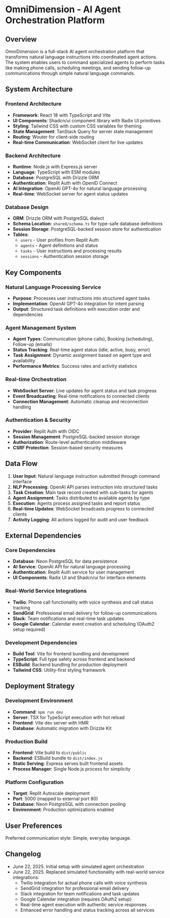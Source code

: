 # OmniDimension - AI Agent Orchestration Platform

## Overview

OmniDimension is a full-stack AI agent orchestration platform that transforms natural language instructions into coordinated agent actions. The system enables users to command specialized agents to perform tasks like making phone calls, scheduling meetings, and sending follow-up communications through simple natural language commands.

## System Architecture

### Frontend Architecture
- **Framework**: React 18 with TypeScript and Vite
- **UI Components**: Shadcn/ui component library with Radix UI primitives
- **Styling**: Tailwind CSS with custom CSS variables for theming
- **State Management**: TanStack Query for server state management
- **Routing**: Wouter for client-side routing
- **Real-time Communication**: WebSocket client for live updates

### Backend Architecture
- **Runtime**: Node.js with Express.js server
- **Language**: TypeScript with ESM modules
- **Database**: PostgreSQL with Drizzle ORM
- **Authentication**: Replit Auth with OpenID Connect
- **AI Integration**: OpenAI GPT-4o for natural language processing
- **Real-time**: WebSocket server for agent status updates

### Database Design
- **ORM**: Drizzle ORM with PostgreSQL dialect
- **Schema Location**: `shared/schema.ts` for type-safe database definitions
- **Session Storage**: PostgreSQL-backed session store for authentication
- **Tables**:
  - `users` - User profiles from Replit Auth
  - `agents` - Agent definitions and status
  - `tasks` - User instructions and processing results
  - `sessions` - Authentication session storage

## Key Components

### Natural Language Processing Service
- **Purpose**: Processes user instructions into structured agent tasks
- **Implementation**: OpenAI GPT-4o integration for intent parsing
- **Output**: Structured task definitions with execution order and dependencies

### Agent Management System
- **Agent Types**: Communication (phone calls), Booking (scheduling), Follow-up (emails)
- **Status Tracking**: Real-time agent status (idle, active, busy, error)
- **Task Assignment**: Dynamic assignment based on agent type and availability
- **Performance Metrics**: Success rates and activity statistics

### Real-time Orchestration
- **WebSocket Server**: Live updates for agent status and task progress
- **Event Broadcasting**: Real-time notifications to connected clients
- **Connection Management**: Automatic cleanup and reconnection handling

### Authentication & Security
- **Provider**: Replit Auth with OIDC
- **Session Management**: PostgreSQL-backed session storage
- **Authorization**: Route-level authentication middleware
- **CSRF Protection**: Session-based security measures

## Data Flow

1. **User Input**: Natural language instruction submitted through command interface
2. **NLP Processing**: OpenAI API parses instruction into structured tasks
3. **Task Creation**: Main task record created with sub-tasks for agents
4. **Agent Assignment**: Tasks distributed to available agents by type
5. **Execution**: Agents process assigned tasks and report status
6. **Real-time Updates**: WebSocket broadcasts progress to connected clients
7. **Activity Logging**: All actions logged for audit and user feedback

## External Dependencies

### Core Dependencies
- **Database**: Neon PostgreSQL for data persistence
- **AI Service**: OpenAI API for natural language processing
- **Authentication**: Replit Auth service for user management
- **UI Components**: Radix UI and Shadcn/ui for interface elements

### Real-World Service Integrations
- **Twilio**: Phone call functionality with voice synthesis and call status tracking
- **SendGrid**: Professional email delivery for follow-up communications
- **Slack**: Team notifications and real-time task updates
- **Google Calendar**: Calendar event creation and scheduling (OAuth2 setup required)

### Development Dependencies
- **Build Tool**: Vite for frontend bundling and development
- **TypeScript**: Full type safety across frontend and backend
- **ESBuild**: Backend bundling for production deployment
- **Tailwind CSS**: Utility-first styling framework

## Deployment Strategy

### Development Environment
- **Command**: `npm run dev`
- **Server**: TSX for TypeScript execution with hot reload
- **Frontend**: Vite dev server with HMR
- **Database**: Automatic migration with Drizzle Kit

### Production Build
- **Frontend**: Vite build to `dist/public`
- **Backend**: ESBuild bundle to `dist/index.js`
- **Static Serving**: Express serves built frontend assets
- **Process Manager**: Single Node.js process for simplicity

### Platform Configuration
- **Target**: Replit Autoscale deployment
- **Port**: 5000 (mapped to external port 80)
- **Database**: Neon PostgreSQL with connection pooling
- **Environment**: Production optimizations enabled

## User Preferences

Preferred communication style: Simple, everyday language.

## Changelog

- June 22, 2025. Initial setup with simulated agent orchestration
- June 22, 2025. Replaced simulated functionality with real-world service integrations:
  - Twilio integration for actual phone calls with voice synthesis
  - SendGrid integration for professional email delivery
  - Slack integration for team notifications and task updates
  - Google Calendar integration (requires OAuth2 setup)
  - Real-time agent execution with authentic service responses
  - Enhanced error handling and status tracking across all services